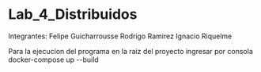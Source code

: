 # Lab_4_Distribuidos

Integrantes:
    Felipe Guicharrousse
    Rodrigo Ramirez
    Ignacio Riquelme

Para la ejecucion del programa en la raiz del proyecto ingresar por consola
    docker-compose up --build